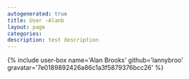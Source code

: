 ```yaml
---
autogenerated: true
title: User ›Alanb
layout: page
categories: 
description: test description
---
```


{% include user-box name='Alan Brooks' github='lannybroo' gravatar='7e0189892426a86c1a3f5879376bcc26' %}
